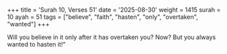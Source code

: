 +++
title = 'Surah 10, Verses 51'
date = '2025-08-30'
weight = 1415
surah = 10
ayah = 51
tags = ["believe", "faith", "hasten", "only", "overtaken", "wanted"]
+++

Will you believe in it only after it has overtaken you? Now? But you always wanted to hasten it!”